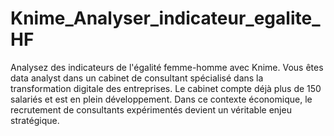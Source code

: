 # Knime_Analyser_indicateur_egalite_HF
 Analysez des indicateurs de l'égalité femme-homme avec Knime. Vous êtes data analyst dans un cabinet de consultant spécialisé dans la transformation digitale des entreprises. Le cabinet compte déjà plus de 150 salariés et est en plein développement. Dans ce contexte économique, le recrutement de consultants expérimentés devient un véritable enjeu stratégique.
